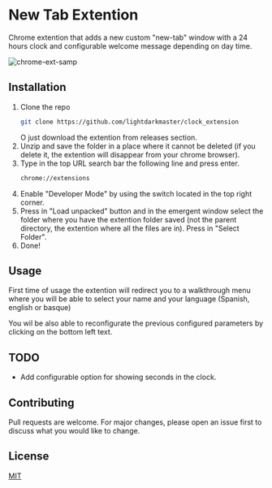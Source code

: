 

# New Tab Extention

Chrome extention that adds a new custom "new-tab" window with a 24 hours clock and configurable welcome message depending on day time. 

![chrome-ext-samp](https://user-images.githubusercontent.com/63917673/134425091-2fb8fc56-8ef8-4680-9db0-25b681131be1.PNG)

## Installation
1. Clone the repo
   ```sh
   git clone https://github.com/lightdarkmaster/clock_extension
   ``` 
   O just download the extention from releases section.
2. Unzip and save the folder in a place where it cannot be deleted (if you delete it, the extention will disappear from your chrome browser).
3. Type in the top URL search bar the following line and press enter.
    ```sh
   chrome://extensions
   ```
4. Enable "Developer Mode" by using the switch located in the top right corner.
5. Press in "Load unpacked" button and in the emergent window select the folder where you have the extention folder saved (not the parent directory, the extention where all the files are in). Press in "Select Folder". 
6. Done!

## Usage

First time of usage the extention will redirect you to a walkthrough menu where you will be able to select your name and your language (Spanish, english or basque)

You wil be also able to reconfigurate the previous configured parameters by clicking on the bottom left text.

## TODO
* Add configurable option for showing seconds in the clock.

## Contributing
Pull requests are welcome. For major changes, please open an issue first to discuss what you would like to change.

## License
[MIT](https://choosealicense.com/licenses/mit/)

